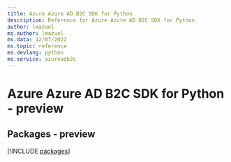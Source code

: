 ```yaml
---
title: Azure Azure AD B2C SDK for Python
description: Reference for Azure Azure AD B2C SDK for Python
author: lmazuel
ms.author: lmazuel
ms.data: 12/07/2022
ms.topic: reference
ms.devlang: python
ms.service: azureadb2c
---
```

# Azure Azure AD B2C SDK for Python - preview
## Packages - preview
[!INCLUDE [packages](azure-ad-b2c-index.md)]